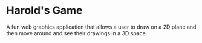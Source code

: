 # Harold's Game
A fun web graphics application that allows a user to draw on a 2D plane and then move around and see their drawings in a 3D space.
